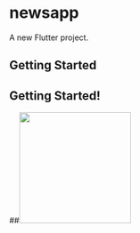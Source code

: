 # newsapp

A new Flutter project.

## Getting Started

## Getting Started!
##<img src="https://github.com/Sajinduglas/codezend_machinetest/assets/145646694/6c366e5e-31f7-4d9f-b299-9887527a0d05" width="200" hieght="400">

